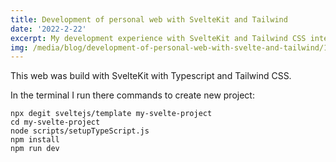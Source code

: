 ```yaml
---
title: Development of personal web with SvelteKit and Tailwind
date: '2022-2-22'
excerpt: My development experience with SvelteKit and Tailwind CSS integration and usefulness of Typescript in frontend project.
img: /media/blog/development-of-personal-web-with-svelte-and-tailwind/1.jpg
---
```


This web was build with SvelteKit with Typescript and Tailwind CSS.

In the terminal I run there commands to create new project:

```
npx degit sveltejs/template my-svelte-project
cd my-svelte-project
node scripts/setupTypeScript.js
npm install
npm run dev
```
